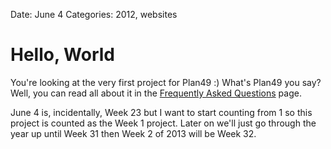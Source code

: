 Date: June 4
Categories: 2012, websites

# Hello, World

You're looking at the very first project for Plan49 :) What's Plan49 you say?
Well, you can read all about it in the [Frequently Asked Questions](/faq) page.

June 4 is, incidentally, Week 23 but I want to start counting from 1 so this project is counted as the Week 1 project. Later on we'll just go through the year up until Week 31 then Week 2 of 2013 will be Week 32.
